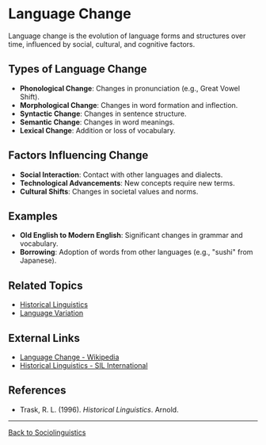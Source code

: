 # Language Change

Language change is the evolution of language forms and structures over time, influenced by social, cultural, and cognitive factors.

## Types of Language Change

- **Phonological Change**: Changes in pronunciation (e.g., Great Vowel Shift).
- **Morphological Change**: Changes in word formation and inflection.
- **Syntactic Change**: Changes in sentence structure.
- **Semantic Change**: Changes in word meanings.
- **Lexical Change**: Addition or loss of vocabulary.

## Factors Influencing Change

- **Social Interaction**: Contact with other languages and dialects.
- **Technological Advancements**: New concepts require new terms.
- **Cultural Shifts**: Changes in societal values and norms.

## Examples

- **Old English to Modern English**: Significant changes in grammar and vocabulary.
- **Borrowing**: Adoption of words from other languages (e.g., "sushi" from Japanese).

## Related Topics

- [Historical Linguistics](../../Historical-Linguistics/README.md)
- [Language Variation](Language-Variation.md)

## External Links

- [Language Change - Wikipedia](https://en.wikipedia.org/wiki/Language_change)
- [Historical Linguistics - SIL International](https://glossary.sil.org/subject/historical-linguistics)

## References

- Trask, R. L. (1996). *Historical Linguistics*. Arnold.

---

[Back to Sociolinguistics](../README.md)
